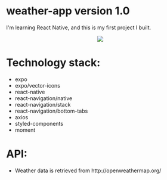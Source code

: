 # weather-app version 1.0

I'm learning React Native, and this is my first project I built.

<p align="center">
  <img src="https://www.ubidreams.fr/wp-content/uploads/2020/06/logo-react-native.png" />
</p>

# Technology stack:
<ul>
  <li>expo</li>
  <li>expo/vector-icons</li>
  <li>react-native</li>
  <li>react-navigation/native</li>
  <li>react-navigation/stack</li>
  <li>react-navigation/bottom-tabs</li>
  <li>axios</li>
  <li>styled-components</li>
  <li>moment</li>
</ul>

# API: 

<ul>
  <li>Weather data is retrieved from http://openweathermap.org/</li>
</ul>
